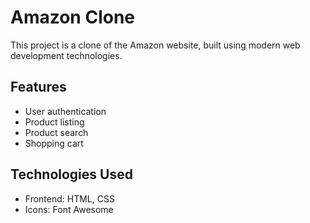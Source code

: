 # Amazon Clone

This project is a clone of the Amazon website, built using modern web development technologies.

## Features

- User authentication 
- Product listing
- Product search
- Shopping cart

## Technologies Used

- Frontend: HTML, CSS
- Icons: Font Awesome

